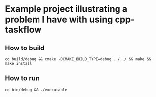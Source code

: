 # Example project illustrating a problem I have with using cpp-taskflow

## How to build

`cd build/debug && cmake -DCMAKE_BUILD_TYPE=debug ../../ && make && make install`

## How to run

`cd bin/debug && ./executable`
